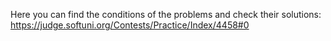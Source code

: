 Here you can find the conditions of the problems and check their solutions:
https://judge.softuni.org/Contests/Practice/Index/4458#0